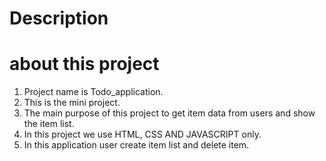 # Description
# about this project
1. Project name is Todo_application.
2. This is the mini project.
3. The main purpose of this project to get item data from users and show the item list.
4. In this project we use HTML, CSS AND JAVASCRIPT only.
5. In this application user create item list and delete item.
